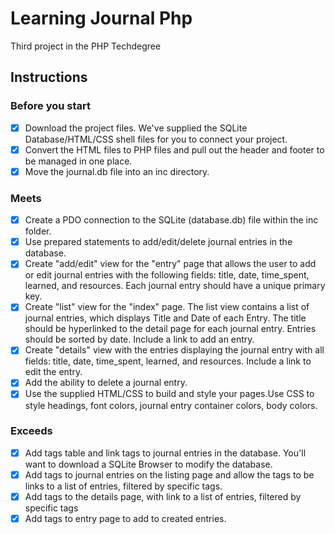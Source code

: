 # Learning Journal Php

Third project in the PHP Techdegree

## Instructions

### Before you start

- [X] Download the project files. We've supplied the SQLite Database/HTML/CSS shell files for you to connect your project.
- [X] Convert the HTML files to PHP files and pull out the header and footer to be managed in one place.
- [X] Move the journal.db file into an inc directory.

### Meets

- [X] Create a PDO connection to the SQLite (database.db) file within the inc folder.
- [X] Use prepared statements to add/edit/delete journal entries in the database.
- [X] Create "add/edit" view for the "entry" page that allows the user to add or edit journal entries with the following fields: title, date, time_spent, learned, and resources. Each journal entry should have a unique primary key.
- [X] Create "list" view for the "index" page. The list view contains a list of journal entries, which displays Title and Date of each Entry. The title should be hyperlinked to the detail page for each journal entry. Entries should be sorted by date. Include a link to add an entry.
- [X] Create "details" view with the entries displaying the journal entry with all fields: title, date, time_spent, learned, and resources. Include a link to edit the entry.
- [X] Add the ability to delete a journal entry.
- [X] Use the supplied HTML/CSS to build and style your pages.Use CSS to style headings, font colors, journal entry container colors, body colors.

### Exceeds

- [X] Add tags table and link tags to journal entries in the database. You'll want to download a SQLite Browser to modify the database.
- [X] Add tags to journal entries on the listing page and allow the tags to be links to a list of entries, filtered by specific tags.
- [X] Add tags to the details page, with link to a list of entries, filtered by specific tags
- [X] Add tags to entry page to add to created entries.